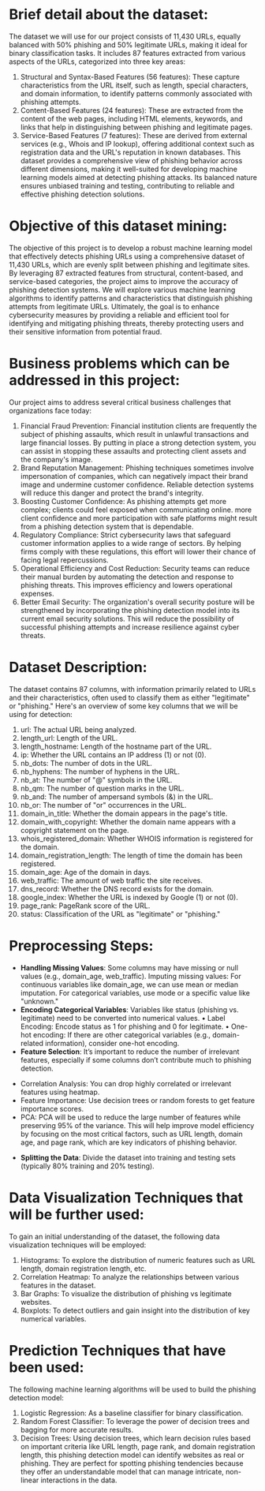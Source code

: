 # Brief detail about the dataset:
The dataset we will use for our project consists of 11,430 URLs, equally balanced with 50% phishing and 50% legitimate URLs, making it ideal for binary classification tasks. It includes 87 features extracted from various aspects of the URLs, categorized into three key areas:
1.	Structural and Syntax-Based Features (56 features): These capture characteristics from the URL itself, such as length, special characters, and domain information, to identify patterns commonly associated with phishing attempts.
2.	Content-Based Features (24 features): These are extracted from the content of the web pages, including HTML elements, keywords, and links that help in distinguishing between phishing and legitimate pages.
3.	Service-Based Features (7 features): These are derived from external services (e.g., Whois and IP lookup), offering additional context such as registration data and the URL's reputation in known databases.
This dataset provides a comprehensive view of phishing behavior across different dimensions, making it well-suited for developing machine learning models aimed at detecting phishing attacks. Its balanced nature ensures unbiased training and testing, contributing to reliable and effective phishing detection solutions.

# Objective of this dataset mining:
The objective of this project is to develop a robust machine learning model that effectively detects phishing URLs using a comprehensive dataset of 11,430 URLs, which are evenly split between phishing and legitimate sites. By leveraging 87 extracted features from structural, content-based, and service-based categories, the project aims to improve the accuracy of phishing detection systems. We will explore various machine learning algorithms to identify patterns and characteristics that distinguish phishing attempts from legitimate URLs. Ultimately, the goal is to enhance cybersecurity measures by providing a reliable and efficient tool for identifying and mitigating phishing threats, thereby protecting users and their sensitive information from potential fraud.
# Business problems which can be addressed in this project:
Our project aims to address several critical business challenges that organizations face today:
1. Financial Fraud Prevention: Financial institution clients are frequently the subject of phishing assaults, which result in unlawful transactions and large financial losses. By putting in place a strong detection system, you can assist in stopping these assaults and protecting client assets and the company's image.
2. Brand Reputation Management: Phishing techniques sometimes involve impersonation of companies, which can negatively impact their brand image and undermine customer confidence. Reliable detection systems will reduce this danger and protect the brand's integrity.
3. Boosting Customer Confidence: As phishing attempts get more complex; clients could feel exposed when communicating online. more client confidence and more participation with safe platforms might result from a phishing detection system that is dependable.
4. Regulatory Compliance: Strict cybersecurity laws that safeguard customer information applies to a wide range of sectors. By helping firms comply with these regulations, this effort will lower their chance of facing legal repercussions.
5. Operational Efficiency and Cost Reduction: Security teams can reduce their manual burden by automating the detection and response to phishing threats. This improves efficiency and lowers operational expenses.
6. Better Email Security: The organization's overall security posture will be strengthened by incorporating the phishing detection model into its current email security solutions. This will reduce the possibility of successful phishing attempts and increase resilience against cyber threats.
# Dataset Description:
The dataset contains 87 columns, with information primarily related to URLs and their characteristics, often used to classify them as either "legitimate" or "phishing." Here's an overview of some key columns that we will be using for detection:
1.	url: The actual URL being analyzed.
2.	length_url: Length of the URL.
3.	length_hostname: Length of the hostname part of the URL.
4.	ip: Whether the URL contains an IP address (1) or not (0).
5.	nb_dots: The number of dots in the URL.
6.	nb_hyphens: The number of hyphens in the URL.
7.	nb_at: The number of "@" symbols in the URL.
8.	nb_qm: The number of question marks in the URL.
9.	nb_and: The number of ampersand symbols (&) in the URL.
10.	nb_or: The number of "or" occurrences in the URL.
11.	domain_in_title: Whether the domain appears in the page's title.
12.	domain_with_copyright: Whether the domain name appears with a copyright statement on the page.
13.	whois_registered_domain: Whether WHOIS information is registered for the domain.
14.	domain_registration_length: The length of time the domain has been registered.
15.	domain_age: Age of the domain in days.
16.	web_traffic: The amount of web traffic the site receives.
17.	dns_record: Whether the DNS record exists for the domain.
18.	google_index: Whether the URL is indexed by Google (1) or not (0).
19.	page_rank: PageRank score of the URL.
20.	status: Classification of the URL as "legitimate" or "phishing."
# Preprocessing Steps: 
- **Handling Missing Values**:
Some columns may have missing or null values (e.g., domain_age, web_traffic).
Imputing missing values: For continuous variables like domain_age, we can use mean or median imputation. For categorical variables, use mode or a specific value like "unknown."
- **Encoding Categorical Variables**:
Variables like status (phishing vs. legitimate) need to be converted into numerical values.
•	Label Encoding: Encode status as 1 for phishing and 0 for legitimate.
•	One-hot encoding: If there are other categorical variables (e.g., domain-related information), consider one-hot encoding.
 - **Feature Selection**:
It’s important to reduce the number of irrelevant features, especially if some columns don’t contribute much to phishing detection.
+ Correlation Analysis: You can drop highly correlated or irrelevant features using heatmap.
+ Feature Importance: Use decision trees or random forests to get feature importance scores.
+ PCA: PCA will be used to reduce the large number of features while preserving 95% of the variance. This will help improve model efficiency by focusing on the most critical factors, such as URL length, domain age, and page rank, which are key indicators of phishing behavior.
- **Splitting the Data**: 
Divide the dataset into training and testing sets (typically 80% training and 20% testing).
# Data Visualization Techniques that will be further used:
To gain an initial understanding of the dataset, the following data visualization techniques will be employed:
1. Histograms: To explore the distribution of numeric features such as URL length, domain registration length, etc.
2. Correlation Heatmap: To analyze the relationships between various features in the dataset.
3. Bar Graphs: To visualize the distribution of phishing vs legitimate websites.
4. Boxplots: To detect outliers and gain insight into the distribution of key numerical variables.
# Prediction Techniques that have been used:
The following machine learning algorithms will be used to build the phishing detection model:
1. Logistic Regression: As a baseline classifier for binary classification.
2. Random Forest Classifier: To leverage the power of decision trees and bagging for more accurate results.
3. Decision Trees: Using decision trees, which learn decision rules based on important criteria like URL length, page rank, and domain registration length, this phishing detection model can identify websites as real or phishing. They are perfect for spotting phishing tendencies because they offer an understandable model that can manage intricate, non-linear interactions in the data.

